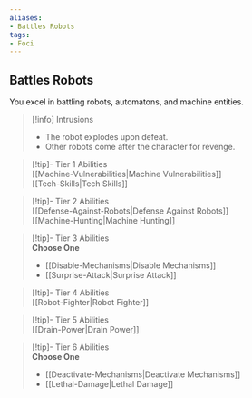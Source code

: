 ```yaml
---
aliases:
- Battles Robots
tags:
- Foci
---
```


  
## Battles Robots  
You excel in battling robots, automatons, and machine entities.  

>[!info] Intrusions  
>- The robot explodes upon defeat.  
>- Other robots come after the character for revenge.  


>[!tip]- Tier 1 Abilities  
> [[Machine-Vulnerabilities|Machine Vulnerabilities]]  
> [[Tech-Skills|Tech Skills]]  


>[!tip]- Tier 2 Abilities  
> [[Defense-Against-Robots|Defense Against Robots]]  
> [[Machine-Hunting|Machine Hunting]]  


>[!tip]- Tier 3 Abilities  
> **Choose One**  
>- [[Disable-Mechanisms|Disable Mechanisms]]  
>- [[Surprise-Attack|Surprise Attack]]  


>[!tip]- Tier 4 Abilities  
> [[Robot-Fighter|Robot Fighter]]  


>[!tip]- Tier 5 Abilities  
> [[Drain-Power|Drain Power]]  


>[!tip]- Tier 6 Abilities  
> **Choose One**  
>- [[Deactivate-Mechanisms|Deactivate Mechanisms]]  
>- [[Lethal-Damage|Lethal Damage]]